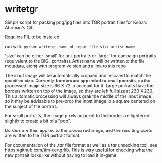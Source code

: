 # writetgr
Simple script for packing png/jpg files into TGR portrait files for Kohan: Ahriman's Gift

Requires PIL to be installed

run with: ```python writetgr name_of_input_file size artist_name```


'size' can be either 'small' for unit portraits or 'large' for campaign portraits (equivalent to the BIG_ portraits). Artist name will be written to the file metadata, along with program version and a link to this repo.

The input image will be automatically cropped and rescaled to match the specified size. Currently, borders are appended to small portraits, so the processed image size is 66 X 72 to account for it. Large portraits have the borders written on top of the image, so they are left full size at 230 X 230.
This automatic processing will always grab the middle of the input image, so it may be advisable to pre-crop the input image to a square centered on the subject of the portrait.

For small portraits, the image pixels adjacent to the border are lightened slightly to create a bit of a "pop".

Borders are then applied to the processed image, and the resulting pixels are written to the TGR portrait format.

For documentation of the .tgr file format as well as a tgr unpacking tool, see https://github.com/tim-de/tgrlib. This is very useful for checking what the new portrait looks like without having to load it in-game.

